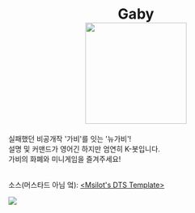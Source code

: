 <h1 align="center">Gaby<br>
<img src="https://cdn.discordapp.com/attachments/973479654251978772/988076929666150430/756abc2332cfefa0.jpeg" height=200/>
</h1>

실패했던 비공개작 '가비'를 잇는 '뉴가비'!<br>
설명 및 커맨드가 영어긴 하지만 엄연히 K-봇입니다.<br>
가비의 화폐와 미니게임을 즐겨주세요!<br><br>

소스(머스타드 아님 엌): [<Msilot's DTS Template>](https://github.com/msilot1001/Typescript-DJS-Template)

<a href="https://discord.com/api/oauth2/authorize?client_id=987923035711496243&permissions=8&scope=bot%20applications.commands" target="_blank">
<img src="https://img.shields.io/badge/Gaby_Invite-4374D9?style=for-the-badge&logo=discord&logoColor=white"></a>
